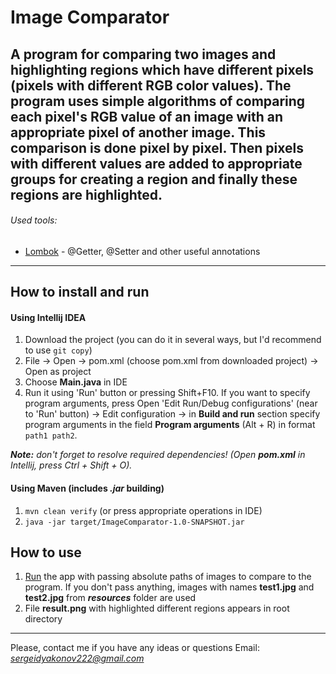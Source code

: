 # Image Comparator
**A program for comparing two images and highlighting regions which have different pixels (pixels with different RGB color values).**
The program uses simple algorithms of comparing each pixel's RGB value of an image with an appropriate pixel of another image. This comparison is done pixel by pixel. Then pixels with different values are added to appropriate groups for creating a region and finally these regions are highlighted.
---
###### Used tools:
- [Lombok](https://projectlombok.org/) - @Getter, @Setter and other useful annotations
---

## How to install and run
#### Using Intellij IDEA
1. Download the project (you can do it in several ways, but I'd recommend to use `git copy`)
2. File -> Open -> pom.xml (choose pom.xml from downloaded project) -> Open as project
3. Choose **Main.java** in IDE
4. Run it using 'Run' button or pressing Shift+F10. If you want to specify program arguments, press Open 'Edit Run/Debug configurations' (near to 'Run' button) -> Edit configuration -> in **Build and run** section specify program arguments in the field **Program arguments** (Alt + R) in format `path1 path2`.

***Note:*** _don't forget to resolve required dependencies! (Open **pom.xml** in Intellij, press Ctrl + Shift + O)._
#### Using Maven (includes *.jar* building)
1. `mvn clean verify` (or press appropriate operations in IDE)
2. `java -jar target/ImageComparator-1.0-SNAPSHOT.jar`

## How to use
1. [Run](#how-to-install-and-run) the app with passing absolute paths of images to compare to the program. If you don't pass anything, images with names **test1.jpg** and **test2.jpg** from ***resources*** folder are used
2. File **result.png** with highlighted different regions appears in root directory

---
Please, contact me if you have any ideas or questions
Email: *sergeidyakonov222@gmail.com*